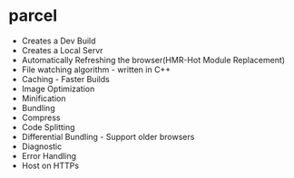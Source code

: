 # parcel

- Creates a Dev Build
- Creates a Local Servr
- Automatically Refreshing the browser(HMR-Hot Module Replacement)
- File watching algorithm - written in C++
- Caching - Faster Builds
- Image Optimization
- Minification
- Bundling
- Compress
- Code Splitting
- Differential Bundling - Support older browsers
- Diagnostic
- Error Handling
- Host on HTTPs
